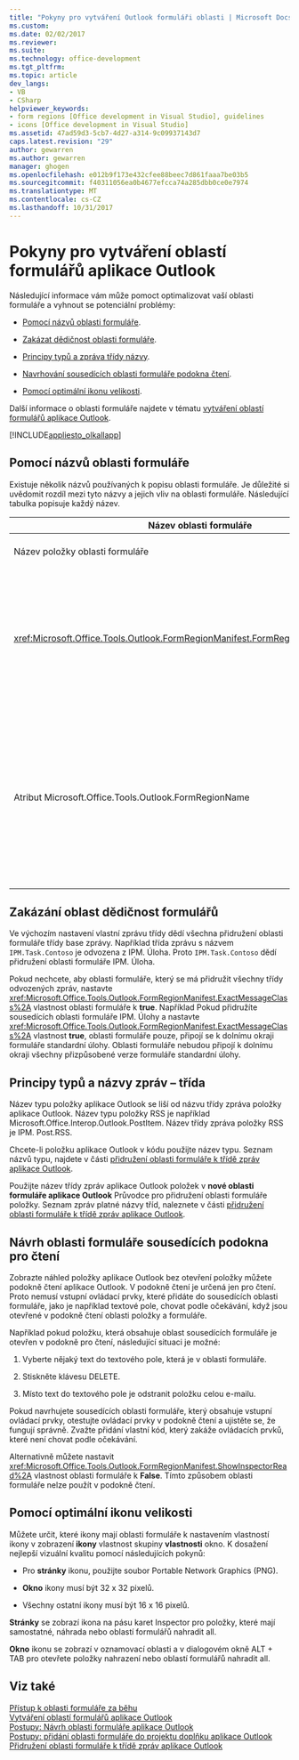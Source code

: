 ```yaml
---
title: "Pokyny pro vytváření Outlook formuláři oblasti | Microsoft Docs"
ms.custom: 
ms.date: 02/02/2017
ms.reviewer: 
ms.suite: 
ms.technology: office-development
ms.tgt_pltfrm: 
ms.topic: article
dev_langs:
- VB
- CSharp
helpviewer_keywords:
- form regions [Office development in Visual Studio], guidelines
- icons [Office development in Visual Studio]
ms.assetid: 47ad59d3-5cb7-4d27-a314-9c09937143d7
caps.latest.revision: "29"
author: gewarren
ms.author: gewarren
manager: ghogen
ms.openlocfilehash: e012b9f173e432cfee88beec7d861faaa7be03b5
ms.sourcegitcommit: f40311056ea0b4677efcca74a285dbb0ce0e7974
ms.translationtype: MT
ms.contentlocale: cs-CZ
ms.lasthandoff: 10/31/2017
---
```

# <a name="guidelines-for-creating-outlook-form-regions"></a>Pokyny pro vytváření oblastí formulářů aplikace Outlook
  Následující informace vám může pomoct optimalizovat vaší oblasti formuláře a vyhnout se potenciální problémy:  
  
-   [Pomocí názvů oblasti formuláře](#UsingFormRegions).  
  
-   [Zakázat dědičnost oblasti formuláře](#DisablingInheritance).  
  
-   [Principy typů a zpráva třídy názvy](#ClassNames).  
  
-   [Navrhování sousedících oblasti formuláře podokna čtení](#ReadingPane).  
  
-   [Pomocí optimální ikonu velikosti](#UsingOptimal).  
  
 Další informace o oblasti formuláře najdete v tématu [vytváření oblastí formulářů aplikace Outlook](../vsto/creating-outlook-form-regions.md).  
  
 [!INCLUDE[appliesto_olkallapp](../vsto/includes/appliesto-olkallapp-md.md)]  
  
##  <a name="UsingFormRegions"></a>Pomocí názvů oblasti formuláře  
 Existuje několik názvů používaných k popisu oblasti formuláře. Je důležité si uvědomit rozdíl mezi tyto názvy a jejich vliv na oblasti formuláře. Následující tabulka popisuje každý název.  
  
|Název oblasti formuláře|Popis|  
|----------------------|-----------------|  
|Název položky oblasti formuláře|Název, který zadáte pro **oblasti formuláře aplikace Outlook** položky v **přidat novou položku** dialogové okno. Toto je název souboru kódu oblasti formuláře, který se zobrazí v **Průzkumníku řešení**.|  
|<xref:Microsoft.Office.Tools.Outlook.FormRegionManifest.FormRegionName%2A>Vlastnost|Zadejte název v **zadejte popisný text a vybrat vaše předvolby zobrazení** stránky **nové oblasti formuláře aplikace Outlook** průvodce. Tento název se zobrazí jako **FormRegionName** vlastnost **vlastnosti** okno.<br /><br /> Použití <xref:Microsoft.Office.Tools.Outlook.FormRegionManifest.FormRegionName%2A> vlastnosti k určení štítek, který identifikuje oblasti formuláře v uživatelském rozhraní (UI) aplikace Outlook. Tento název se zobrazí jako tlačítka na pásu karet položky aplikace Outlook pro oblasti samostatné formuláře.<br /><br /> Tento název se zobrazí jako text záhlaví výše oblasti formuláře pro sousedících oblasti formuláře.|  
|Atribut Microsoft.Office.Tools.Outlook.FormRegionName|Když přidáte **oblasti formuláře aplikace Outlook** položku do projektu sady Visual Studio nastaví tato vlastnost na plně kvalifikovaný název oblasti formuláře. Plně kvalifikovaný název výchozí je název doplňku VSTO připojeným k názvu oblasti formuláře tečkou – například `OutlookAddIn1.FormRegion1`.<br /><br /> Tento plně kvalifikovaný název se zobrazí jako atribut v horní části třídu objektů factory oblasti formuláře.<br /><br /> Pomocí atributu Microsoft.Office.Tools.Outlook.FormRegionName jednoznačně identifikovat oblasti formuláře na všech doplňků VSTO pro Outlook. Nelze změnit hodnotu atributu Microsoft.Office.Tools.Outlook.FormRegionName, přejmenování položky oblasti formuláře nebo změnou <xref:Microsoft.Office.Tools.Outlook.FormRegionManifest.FormRegionName%2A> vlastnost. Chcete-li změnit tento název, musíte upravit atribut Microsoft.Office.Tools.Outlook.FormRegionName v souboru kódu oblasti formuláře.|  
  
##  <a name="DisablingInheritance"></a>Zakázání oblast dědičnost formulářů  
 Ve výchozím nastavení vlastní zprávu třídy dědí všechna přidružení oblasti formuláře třídy base zprávy. Například třída zprávu s názvem `IPM.Task.Contoso` je odvozena z IPM. Úloha. Proto `IPM.Task.Contoso` dědí přidružení oblasti formuláře IPM. Úloha.  
  
 Pokud nechcete, aby oblasti formuláře, který se má přidružit všechny třídy odvozených zpráv, nastavte <xref:Microsoft.Office.Tools.Outlook.FormRegionManifest.ExactMessageClass%2A> vlastnost oblasti formuláře k **true**. Například Pokud přidružíte sousedících oblasti formuláře IPM. Úlohy a nastavte <xref:Microsoft.Office.Tools.Outlook.FormRegionManifest.ExactMessageClass%2A> vlastnost **true**, oblasti formuláře pouze, připojí se k dolnímu okraji formuláře standardní úlohy. Oblasti formuláře nebudou připojí k dolnímu okraji všechny přizpůsobené verze formuláře standardní úlohy.  
  
##  <a name="ClassNames"></a>Principy typů a názvy zpráv – třída  
 Název typu položky aplikace Outlook se liší od názvu třídy zpráva položky aplikace Outlook. Název typu položky RSS je například Microsoft.Office.Interop.Outlook.PostItem. Název třídy zpráva položky RSS je IPM. Post.RSS.  
  
 Chcete-li položku aplikace Outlook v kódu použijte název typu. Seznam názvů typu, najdete v části [přidružení oblasti formuláře k třídě zpráv aplikace Outlook](../vsto/associating-a-form-region-with-an-outlook-message-class.md).  
  
 Použijte název třídy zpráv aplikace Outlook položek v **nové oblasti formuláře aplikace Outlook** Průvodce pro přidružení oblasti formuláře položky. Seznam zpráv platné názvy tříd, naleznete v části [přidružení oblasti formuláře k třídě zpráv aplikace Outlook](../vsto/associating-a-form-region-with-an-outlook-message-class.md).  
  
##  <a name="ReadingPane"></a>Návrh oblasti formuláře sousedících podokna pro čtení  
 Zobrazte náhled položky aplikace Outlook bez otevření položky můžete podokně čtení aplikace Outlook. V podokně čtení je určená jen pro čtení. Proto nemusí vstupní ovládací prvky, které přidáte do sousedících oblasti formuláře, jako je například textové pole, chovat podle očekávání, když jsou otevřené v podokně čtení oblasti položky a formuláře.  
  
 Například pokud položku, která obsahuje oblast sousedících formuláře je otevřen v podokně pro čtení, následující situaci je možné:  
  
1.  Vyberte nějaký text do textového pole, která je v oblasti formuláře.  
  
2.  Stiskněte klávesu DELETE.  
  
3.  Místo text do textového pole je odstranit položku celou e-mailu.  
  
 Pokud navrhujete sousedících oblasti formuláře, který obsahuje vstupní ovládací prvky, otestujte ovládací prvky v podokně čtení a ujistěte se, že fungují správně. Zvažte přidání vlastní kód, který zakáže ovládacích prvků, které není chovat podle očekávání.  
  
 Alternativně můžete nastavit <xref:Microsoft.Office.Tools.Outlook.FormRegionManifest.ShowInspectorRead%2A> vlastnost oblasti formuláře k **False**. Tímto způsobem oblasti formuláře nelze použít v podokně čtení.  
  
##  <a name="UsingOptimal"></a>Pomocí optimální ikonu velikosti  
 Můžete určit, které ikony mají oblasti formuláře k nastavením vlastností ikony v zobrazení **ikony** vlastnost skupiny **vlastnosti** okno. K dosažení nejlepší vizuální kvalitu pomocí následujících pokynů:  
  
-   Pro **stránky** ikonu, použijte soubor Portable Network Graphics (PNG).  
  
-   **Okno** ikony musí být 32 x 32 pixelů.  
  
-   Všechny ostatní ikony musí být 16 x 16 pixelů.  
  
 **Stránky** se zobrazí ikona na pásu karet Inspector pro položky, které mají samostatné, náhrada nebo oblastí formulářů nahradit all.  
  
 **Okno** ikonu se zobrazí v oznamovací oblasti a v dialogovém okně ALT + TAB pro otevřete položky nahrazení nebo oblastí formulářů nahradit all.  
  
## <a name="see-also"></a>Viz také  
 [Přístup k oblasti formuláře za běhu](../vsto/accessing-a-form-region-at-run-time.md)   
 [Vytváření oblastí formulářů aplikace Outlook](../vsto/creating-outlook-form-regions.md)   
 [Postupy: Návrh oblasti formuláře aplikace Outlook](../vsto/walkthrough-designing-an-outlook-form-region.md)   
 [Postupy: přidání oblasti formuláře do projektu doplňku aplikace Outlook](../vsto/how-to-add-a-form-region-to-an-outlook-add-in-project.md)   
 [Přidružení oblasti formuláře k třídě zpráv aplikace Outlook](../vsto/associating-a-form-region-with-an-outlook-message-class.md)  
  
  